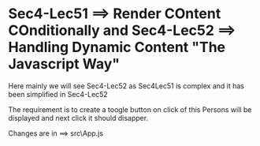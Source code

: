 Sec4-Lec51 ==> Render COntent COnditionally
                  and 
Sec4-Lec52 ==> Handling Dynamic Content "The Javascript Way"
============================================================

Here mainly we will see Sec4-Lec52 as Sec4Lec51 is complex and it has been 
simplified in Sec4-Lec52

The requirement is to create a toogle button
on click of this Persons will be displayed and next click it should disapper.


Changes are in ==> src\App.js
